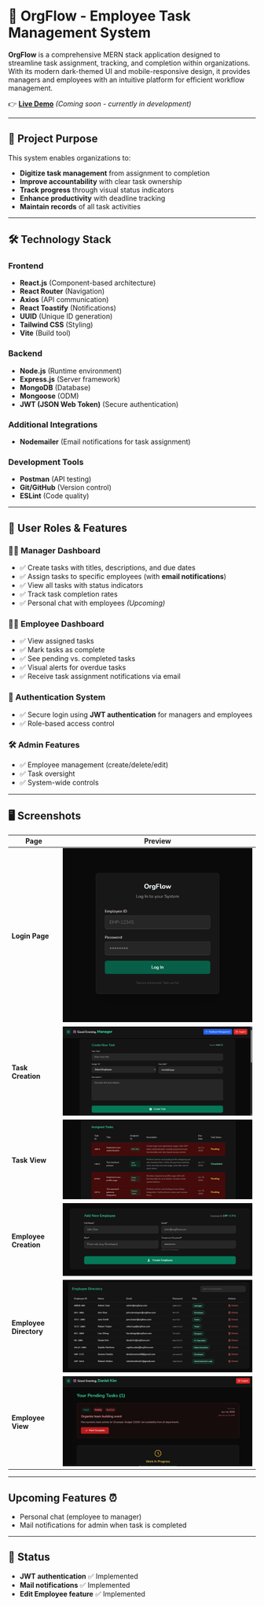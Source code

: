 # 🏢 OrgFlow - Employee Task Management System 

**OrgFlow** is a comprehensive MERN stack application designed to streamline task assignment, tracking, and completion within organizations. With its modern dark-themed UI and mobile-responsive design, it provides managers and employees with an intuitive platform for efficient workflow management.

👉 **[Live Demo](#)** *(Coming soon - currently in development)*

---

## 🎯 Project Purpose

This system enables organizations to:
- **Digitize task management** from assignment to completion
- **Improve accountability** with clear task ownership
- **Track progress** through visual status indicators
- **Enhance productivity** with deadline tracking
- **Maintain records** of all task activities

---

## 🛠️ Technology Stack

### Frontend
- **React.js** (Component-based architecture)
- **React Router** (Navigation)
- **Axios** (API communication)
- **React Toastify** (Notifications)
- **UUID** (Unique ID generation)
- **Tailwind CSS** (Styling)
- **Vite** (Build tool)

### Backend
- **Node.js** (Runtime environment)
- **Express.js** (Server framework)
- **MongoDB** (Database)
- **Mongoose** (ODM)
- **JWT (JSON Web Token)** (Secure authentication)

### Additional Integrations
- **Nodemailer** (Email notifications for task assignment)

### Development Tools
- **Postman** (API testing)
- **Git/GitHub** (Version control)
- **ESLint** (Code quality)

---

## 👥 User Roles & Features

### 👨‍💼 Manager Dashboard
- ✅ Create tasks with titles, descriptions, and due dates
- ✅ Assign tasks to specific employees (with **email notifications**)
- ✅ View all tasks with status indicators
- ✅ Track task completion rates
- ✅ Personal chat with employees *(Upcoming)*

### 👩‍💻 Employee Dashboard
- ✅ View assigned tasks
- ✅ Mark tasks as complete
- ✅ See pending vs. completed tasks
- ✅ Visual alerts for overdue tasks
- ✅ Receive task assignment notifications via email

### 🔐 Authentication System
- ✅ Secure login using **JWT authentication** for managers and employees
- ✅ Role-based access control

### 🛠️ Admin Features
- ✅ Employee management (create/delete/edit)
- ✅ Task oversight
- ✅ System-wide controls

---

## 🖥️ Screenshots

| Page | Preview |
|------|---------|
| **Login Page** | ![Login Page](./screenshots/Screenshot%202025-06-15%20170810.png) |
| **Task Creation** | ![Task Creation](./screenshots/Screenshot%202025-06-15%20170828.png) |
| **Task View** | ![Task View](./screenshots/Screenshot%202025-07-19%20210155.png) |
| **Employee Creation** | ![Employee Creation](./screenshots/Screenshot%202025-06-15%20170847.png) |
| **Employee Directory** | ![Employee Directory](./screenshots/Screenshot%202025-07-19%20210230.png) |
| **Employee View** | ![Employee View](./screenshots/Screenshot%202025-06-15%20170954.png) |

---

## Upcoming Features ⏰
- Personal chat (employee to manager)
- Mail notifications for admin when task is completed 
---

## 📌 Status
- **JWT authentication** ✅ Implemented
- **Mail notifications** ✅ Implemented
- **Edit Employee feature** ✅ Implemented
